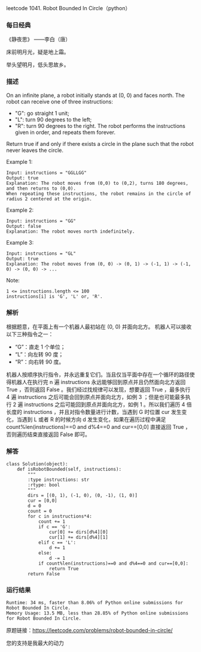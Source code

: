 leetcode  1041. Robot Bounded In Circle（python）
### 每日经典

《静夜思》 ——李白（唐）

床前明月光，疑是地上霜。

举头望明月，低头思故乡。

### 描述


On an infinite plane, a robot initially stands at (0, 0) and faces north. The robot can receive one of three instructions:

* "G": go straight 1 unit;
* "L": turn 90 degrees to the left;
* "R": turn 90 degrees to the right.
The robot performs the instructions given in order, and repeats them forever.

Return true if and only if there exists a circle in the plane such that the robot never leaves the circle.


Example 1:

	Input: instructions = "GGLLGG"
	Output: true
	Explanation: The robot moves from (0,0) to (0,2), turns 180 degrees, and then returns to (0,0).
	When repeating these instructions, the robot remains in the circle of radius 2 centered at the origin.
	
Example 2:

	Input: instructions = "GG"
	Output: false
	Explanation: The robot moves north indefinitely.

Example 3:

	Input: instructions = "GL"
	Output: true
	Explanation: The robot moves from (0, 0) -> (0, 1) -> (-1, 1) -> (-1, 0) -> (0, 0) -> ...
	


Note:

	1 <= instructions.length <= 100
	instructions[i] is 'G', 'L' or, 'R'.

### 解析

根据题意，在平面上有一个机器人最初站在 (0, 0) 并面向北方。 机器人可以接收以下三种指令之一：

* “G”：直走 1 个单位；
* “L”：向左转 90 度；
* “R”：向右转 90 度。

机器人按顺序执行指令，并永远重复它们。当且仅当平面中存在一个循环的路径使得机器人在执行完 n 遍 instructions 永远能够回到原点并且仍然面向北方返回 True ，否则返回 False 。我们经过找规律可以发现，想要返回 True ，最多执行 4 遍 instructions 之后可能会回到原点并面向北方，如例 3 ；但是也可能最多执行 2 遍 instructions 之后可能回到原点并面向北方，如例 1 。所以我们遍历 4 倍长度的 instructions ，并且对指令数量进行计数，当遇到 G 时位置 cur 发生变化，当遇到 L 或者 R 的时候方向 d 发生变化，如果在遍历过程中满足 count%len(instructions)==0 and d%4==0 and cur==[0,0] 直接返回 True ，否则遍历结束直接返回 False 即可。

### 解答
				
	class Solution(object):
	    def isRobotBounded(self, instructions):
	        """
	        :type instructions: str
	        :rtype: bool
	        """
	        dirs = [(0, 1), (-1, 0), (0, -1), (1, 0)]
	        cur = [0,0]
	        d = 0
	        count = 0
	        for c in instructions*4:
	            count += 1
	            if c == 'G':
	                cur[0] += dirs[d%4][0]
	                cur[1] += dirs[d%4][1]
	            elif c == 'L':
	                d += 1
	            else:
	                d -= 1
	            if count%len(instructions)==0 and d%4==0 and cur==[0,0]:
	                return True
	        return False
	                
            	      
			
### 运行结果

	Runtime: 34 ms, faster than 8.06% of Python online submissions for Robot Bounded In Circle.
	Memory Usage: 13.5 MB, less than 28.85% of Python online submissions for Robot Bounded In Circle.

原题链接：https://leetcode.com/problems/robot-bounded-in-circle/


您的支持是我最大的动力
